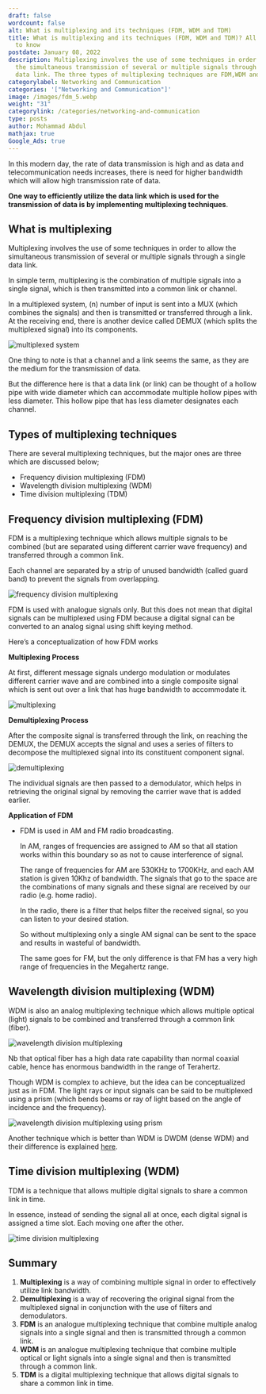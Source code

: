 ```yaml
---
draft: false
wordcount: false
alt: What is multiplexing and its techniques (FDM, WDM and TDM)
title: What is multiplexing and its techniques (FDM, WDM and TDM)? All you need
  to know
postdate: January 08, 2022
description: Multiplexing involves the use of some techniques in order to allow
  the simultaneous transmission of several or multiple signals through a single
  data link. The three types of multiplexing techniques are FDM,WDM and TDM.
categorylabel: Networking and Communication
categories: '["Networking and Communication"]'
image: /images/fdm_5.webp
weight: "31"
categorylink: /categories/networking-and-communication
type: posts
author: Mohammad Abdul
mathjax: true
Google_Ads: true
---
```

In this modern day, the rate of data transmission is high and as data and telecommunication needs increases, there is need for higher bandwidth which will allow high transmission rate of data.

**One way to efficiently utilize the data link which is used for the transmission of data is by implementing multiplexing techniques**.

## What is multiplexing

Multiplexing involves the use of some techniques in order to allow the simultaneous transmission of several or multiple signals through a single data link.

In simple term, multiplexing is the combination of multiple signals into a single signal, which is then transmitted into a common link or channel.

In a multiplexed system, (n) number of input is sent into a MUX (which combines the signals) and then is transmitted or transferred through a link. At the receiving end, there is another device called DEMUX (which splits the multiplexed signal) into its components.

<img loading="lazy" src="/images/fdm_5.webp" alt="multiplexed system">

One thing to note is that a channel and a link seems the same, as they are the medium for the transmission of data.

But the difference here is that a data link (or link) can be thought of a hollow pipe with wide diameter which can accommodate multiple hollow pipes with less diameter. This hollow pipe that has less diameter designates each channel.

## Types of multiplexing techniques

There are several multiplexing techniques, but the major ones are three which are discussed below;

* Frequency division multiplexing (FDM)
* Wavelength division multiplexing (WDM)
* Time division multiplexing (TDM)

## Frequency division multiplexing (FDM)

FDM is a multiplexing technique which allows multiple signals to be combined (but are separated using different carrier wave frequency) and transferred through a common link.

Each channel are separated by a strip of unused bandwidth (called guard band) to prevent the signals from overlapping.

<img loading="lazy" src="/images/fdm_2.webp" alt="frequency division multiplexing">

FDM is used with analogue signals only. But this does not mean that digital signals can be multiplexed using FDM because a digital signal can be converted to an analog signal using shift keying method.

Here’s a conceptualization of how FDM works

**Multiplexing Process**
<br>

At first, different message signals undergo modulation or modulates different carrier wave and are combined into a single composite signal which is sent out over a link that has huge bandwidth to accommodate it.

<img loading="lazy" src="/images/fdm_3.webp" alt="multiplexing">

**Demultiplexing Process**
<br>

After the composite signal is transferred through the link, on reaching the DEMUX, the DEMUX accepts the signal and uses a series of filters to decompose the multiplexed signal into its constituent component signal.

<img loading="lazy" src="/images/fdm_7.webp" alt="demultiplexing">

The individual signals are then passed to a demodulator, which helps in retrieving the original signal by removing the carrier wave that is added earlier.

**Application of FDM**
<br>

* FDM is used in AM and FM radio broadcasting.

    In AM, ranges of frequencies are assigned to AM so that all station works within this boundary so as not to cause interference of signal.

    The range of frequencies for AM are 530KHz to 1700KHz, and each AM station is given 10Khz of bandwidth. The signals that go to the space are the combinations of many signals and these signal are received by our radio (e.g. home radio).

    In the radio, there is a filter that helps filter the received signal, so you can listen to your desired station.

    So without multiplexing only a single AM signal can be sent to the space and results in wasteful of bandwidth.

    The same goes for FM, but the only difference is that FM has a very high range of frequencies in the Megahertz range.

## Wavelength division multiplexing (WDM)

WDM is also an analog multiplexing technique which allows multiple optical (light) signals to be combined and transferred through a common link (fiber).

<img loading="lazy" src="/images/fdm_6.webp" alt="wavelength division multiplexing">

Nb that optical fiber has a high data rate capability than normal coaxial cable, hence has enormous bandwidth in the range of Terahertz.

Though WDM is complex to achieve, but the idea can be conceptualized just as in FDM. The light rays or input signals can be said to be multiplexed using a prism (which bends beams or ray of light based on the angle of incidence and the frequency).

<img loading="lazy" src="/images/fdm_4.webp" alt="wavelength division multiplexing using prism">

Another technique which is better than WDM is DWDM (dense WDM) and their difference is explained <a href="/networking/difference-between-wdm-and-dwdm-multiplexing-technique/" class="links-to-article">here</a>.

## Time division multiplexing (WDM)

TDM is a technique that allows multiple digital signals to share a common link in time.

In essence, instead of sending the signal all at once, each digital signal is assigned a time slot. Each moving one after the other.

<img loading="lazy" src="/images/fdm_1.webp" alt="time division multiplexing">

## Summary

1. **Multiplexing** is a way of combining multiple signal in order to effectively utilize link bandwidth.</li>
2. **Demultiplexing** is a way of recovering the original signal from the multiplexed signal in conjunction with the use of filters and demodulators.</li>
3. **FDM** is an analogue multiplexing technique that combine multiple analog signals into a single signal and then is transmitted through a common link.</li>
4. **WDM** is an analogue multiplexing technique that combine multiple optical or light signals into a single signal and then is transmitted through a common link.</li>
5. **TDM** is a digital multiplexing technique that allows digital signals to share a common link in time.</li>

<br>
